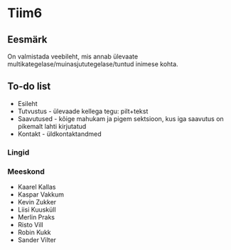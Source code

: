# Tiim6


## Eesmärk 

On valmistada veebileht, mis annab ülevaate multikategelase/muinasjututegelase/tuntud inimese kohta.

## To-do list

- Esileht
- Tutvustus - ülevaade kellega tegu: pilt+tekst
- Saavutused - kõige mahukam ja pigem sektsioon, kus iga saavutus on pikemalt lahti kirjutatud
- Kontakt - üldkontaktandmed


### Lingid



### Meeskond

- Kaarel Kallas
- Kaspar Vakkum
- Kevin Zukker
- Liisi Kuusküll
- Merlin Praks
- Risto Vill
- Robin Kukk
- Sander Vilter

